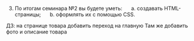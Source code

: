 3. По итогам семинара №2 вы будете уметь:
⠀⠀a. создавать HTML-страницы;
⠀⠀b. оформлять их с помощью CSS.

ДЗ: на странице товара добавить переход на главную
Там же добавить фото и описание товара